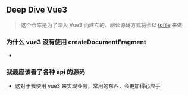 ## Deep Dive Vue3
> 这个仓库是为了深入 Vue3 而建立的，阅读源码方式将会以 [tofile](https://github.com/WingDust/tofile) 来做
### 为什么 vue3 没有使用 createDocumentFragment
- 
### 我最应该看了各种 api 的源码
- 这对于我使用 vue3 来实现业务，常用的东西，会更加得心应手